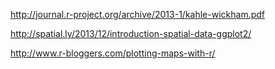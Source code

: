 http://journal.r-project.org/archive/2013-1/kahle-wickham.pdf

http://spatial.ly/2013/12/introduction-spatial-data-ggplot2/

http://www.r-bloggers.com/plotting-maps-with-r/